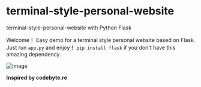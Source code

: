 # terminal-style-personal-website
terminal-style-personal-website with Python Flask

Welcome！
Easy demo for a terminal style personal website based on Flask.</br>
Just run `app.py` and enjoy！
`pip install flask` if you don't have this amazing dependency.

![image](https://github.com/zhoushuoqi/terminal-style-personal-website/assets/39119366/dd1e85a6-0ad8-4fe2-a382-8dc4c21bfabf)

<b>Inspired by codebyte.re</b>
